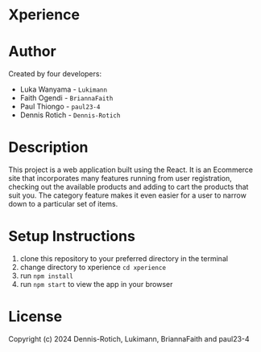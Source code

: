 # Xperience

# Author
Created by four developers:
<ul>
    <li>Luka Wanyama - <code>Lukimann</code></li>
    <li>Faith Ogendi - <code>BriannaFaith</code></li>
    <li>Paul Thiongo - <code>paul23-4</code></li>
    <li>Dennis Rotich - <code>Dennis-Rotich</code></li>
</ul>

# Description
This project is a web application built using the React. It is an Ecommerce site that incorporates many features running from user registration, checking out the available products and adding to cart the products that suit you. The category feature makes it even easier for a user to narrow down to a particular set of items.

# Setup Instructions
<ol>
    <li>clone this repository to your preferred directory in the terminal</li>
    <li>change directory to xperience <code>cd xperience</code></li>
    <li>run <code>npm install</code></li>
    <li>run <code>npm start</code> to view the app in your browser</li>
</ol>

# License
Copyright (c) 2024 Dennis-Rotich, Lukimann, BriannaFaith and paul23-4